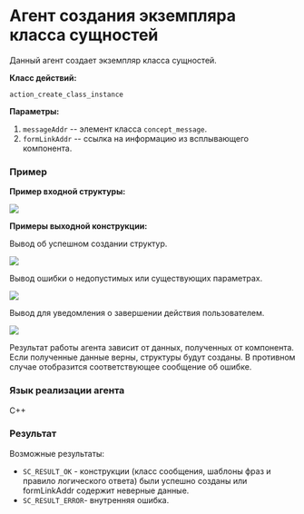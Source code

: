 # Агент создания экземпляра класса сущностей

Данный агент создает экземпляр класса сущностей.

**Класс действий:**

`action_create_class_instance`

**Параметры:**

1. `messageAddr` -- элемент класса `concept_message`.
2. `formLinkAddr` -- ссылка на информацию из всплывающего компонента.

### Пример

**Пример входной структуры:**

<img src="../images/createClassInstanceAgentInput.png"></img>

**Примеры выходной конструкции:**

Вывод об успешном создании структур.

<img src="../images/createClassInstanceAgentOutput1.png"></img>

Вывод ошибки о недопустимых или существующих параметрах.

<img src="../images/createClassInstanceAgentOutput2.png"></img>

Вывод для уведомления о завершении действия пользователем.

<img src="../images/createClassInstanceAgentOutput3.png"></img>

Результат работы агента зависит от данных, полученных от компонента. Если полученные данные верны, структуры будут созданы. В противном случае отобразится соответствующее сообщение об ошибке.

### Язык реализации агента
C++

### Результат

Возможные результаты:

* `SC_RESULT_OK` - конструкции (класс сообщения, шаблоны фраз и правило логического ответа) были успешно созданы или formLinkAddr содержит неверные данные.
* `SC_RESULT_ERROR`- внутренняя ошибка.